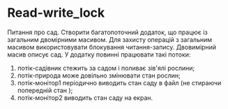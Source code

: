 # Read-write_lock
Питання про сад. Створити багатопоточний додаток, що працює із загальним двомірними масивом. Для захисту операцій з загальним масивом використовувати блокування читання-запису. Двовимірний масив описує сад. У додатку повинні працювати такі потоки:
1) потік-садівник стежить за садом і поливає зів'ялі рослини;
2) потік-природа може довільно змінювати стан рослин;
3) потік-монітор1 періодично виводить стан саду в файл (не стираючи попередній стан );
4) потік-монітор2 виводить стан саду на екран.
